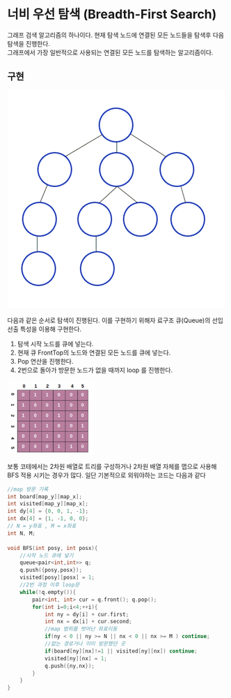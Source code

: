 # 너비 우선 탐색 (Breadth-First Search)
그래프 검색 알고리즘의 하나이다. 
현재 탐색 노드에 연결된 모든 노드들을 탐색후 다음 탐색을 진행한다.   
그래프에서 가장 일반적으로 사용되는 연결된 모든 노드를 탐색하는 알고리즘이다. 

## 구현
 
![Untitled](../../assets/img/algo/Breadth-First-Search-Algorithm.gif)

다음과 같은 순서로 탐색이 진행된다. 이를 구현하기 위해자 료구조 큐(Queue)의 선입선출 특성을 이용해 구현한다.  

1. 탐색 시작 노드를 큐에 넣는다.
2. 현재 큐 FrontTop의 노드와 연결된 모든 노드를 큐에 넣는다.
3. Pop 연산을 진행한다.
4. 2번으로 돌아가 방문한 노드가 없을 때까지 loop 를 진행한다.


<img src="../../assets/img/algo/BFS-Array.png" width="200"/>

보통 코테에서는 2차원 배열로 트리를 구성하거나 
2차원 배열 자체를 맵으로 사용해 BFS 적용 시키는 경우가 많다.
일단 기본적으로 외워야하는 코드는 다음과 같다
```cpp
//map 방문 기록
int board[map_y][map_x];
int visited[map_y][map_x];
int dy[4] = {0, 0, 1, -1};
int dx[4] = {1, -1, 0, 0};
// N = y좌표 , M = x좌표
int N, M;

void BFS(int posy, int posx){
    //시작 노드 큐에 넣기
    queue<pair<int,int>> q;
    q.push({posy,posx});
    visited[posy][posx] = 1;
    //2번 과정 이후 loop문
    while(!q.empty()){
        pair<int, int> cur = q.front(); q.pop();
        for(int i=0;i<4;++i){
            int ny = dy[i] + cur.first;
            int nx = dx[i] + cur.second;
            //map 범위를 벗어난 좌표이동
            if(ny < 0 || ny >= N || nx < 0 || nx >= M ) continue;
            //없는 경로거나 이미 방문했던 곳
            if(board[ny][nx]!=1 || visited[ny][nx]) continue;
            visited[ny][nx] = 1;
            q.push({ny,nx});
        }
    }
}

